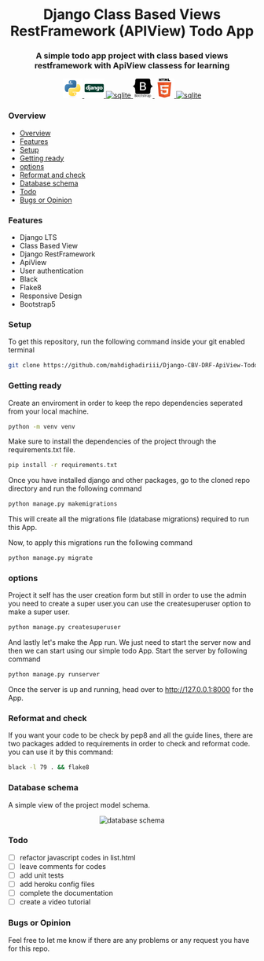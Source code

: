 
<h1 align="center">Django Class Based Views RestFramework (APIView) Todo App</h1>
<h3 align="center">A simple todo app project with class based views restframework with ApiView classess for learning</h3>
<p align="center">
<a href="https://www.python.org" target="_blank"> <img src="https://raw.githubusercontent.com/devicons/devicon/master/icons/python/python-original.svg" alt="python" width="40" height="40"/> </a>
<a href="https://www.djangoproject.com/" target="_blank"> <img src="https://raw.githubusercontent.com/devicons/devicon/master/icons/django/django-original.svg" alt="django" width="40" height="40"/> </a>
<a href="https://www.django-rest-framework.org/" target="_blank"> <img src="https://www.django-rest-framework.org/img/logo.png" alt="sqlite" width="90" height="40"/> </a>
<a href="https://getbootstrap.com" target="_blank"> <img src="https://raw.githubusercontent.com/devicons/devicon/master/icons/bootstrap/bootstrap-plain-wordmark.svg" alt="bootstrap" width="40" height="40"/> </a>
<a href="https://www.w3.org/html/" target="_blank"> <img src="https://raw.githubusercontent.com/devicons/devicon/master/icons/html5/html5-original-wordmark.svg" alt="html5" width="40" height="40"/> </a> <a href="https://developer.mozilla.org/en-US/docs/Web/JavaScript" target="_blank">
</a>
<a href="https://www.sqlite.org/" target="_blank"> <img src="https://www.vectorlogo.zone/logos/sqlite/sqlite-icon.svg" alt="sqlite" width="40" height="40"/> </a>

</p>



### Overview
- [Overview](#overview)
- [Features](#features)
- [Setup](#setup)
- [Getting ready](#getting-ready)
- [options](#options)
- [Reformat and check](#reformat-and-check)
- [Database schema](#database-schema)
- [Todo](#todo)
- [Bugs or Opinion](#bugs-or-opinion)



### Features
- Django LTS
- Class Based View
- Django RestFramework
- ApiView 
- User authentication
- Black
- Flake8
- Responsive Design
- Bootstrap5



### Setup
To get this repository, run the following command inside your git enabled terminal
```bash
git clone https://github.com/mahdighadiriii/Django-CBV-DRF-ApiView-TodoApp
```

### Getting ready
Create an enviroment in order to keep the repo dependencies seperated from your local machine.
```bash
python -m venv venv
```

Make sure to install the dependencies of the project through the requirements.txt file.
```bash
pip install -r requirements.txt
```

Once you have installed django and other packages, go to the cloned repo directory and run the following command

```bash
python manage.py makemigrations
```

This will create all the migrations file (database migrations) required to run this App.

Now, to apply this migrations run the following command
```bash
python manage.py migrate
```

### options
Project it self has the user creation form but still in order to use the admin you need to create a super user.you can use the createsuperuser option to make a super user.
```bash
python manage.py createsuperuser
```

And lastly let's make the App run. We just need to start the server now and then we can start using our simple todo App. Start the server by following command

```bash
python manage.py runserver
```

Once the server is up and running, head over to http://127.0.0.1:8000 for the App.

### Reformat and check
If you want your code to be check by pep8 and all the guide lines, there are two packages added to requirements in order to check and reformat code.
you can use it by this command:
```bash
black -l 79 . && flake8
```
### Database schema
A simple view of the project model schema.
<p align="center">
<img src="https://user-images.githubusercontent.com/29748439/134964183-595bd7cf-df01-4089-8d22-bfb765d62c18.png" alt="database schema" width="300"/>
</p>

### Todo
- [ ] refactor javascript codes in list.html
- [ ] leave comments for codes
- [ ] add unit tests
- [ ] add heroku config files
- [ ] complete the documentation
- [ ] create a video tutorial

### Bugs or Opinion
Feel free to let me know if there are any problems or any request you have for this repo.
